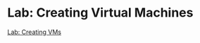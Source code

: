 # Lab: Creating Virtual Machines

[Lab: Creating VMs](https://www.cloudskillsboost.google/course_sessions/1685038/labs/314358)
